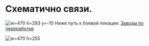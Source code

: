 # Схематично связи.
![w=470 h=293 y=-10](img/sys/world/map/common.jpg)
Ниже путь к боевой локации: [Заводы по переработке](/sys/world/map/fight/21).

![w=470 h=255](img/sys/world/map/common2.jpg)